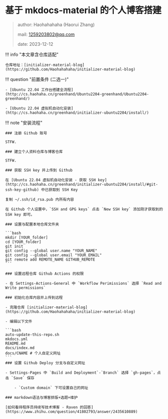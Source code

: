 # 基于 mkdocs-material 的个人博客搭建

> author: Haohahahaha (Haorui Zhang)
>
> mail: 1259203802@qq.com
>
> date: 2023-12-12

!!! info "本文章含仓库适配"

	仓库地址：[initializer-material-blog](https://github.com/Haohahahaha/initializer-material-blog)

!!! question "前置条件 (二选一)"

	- [Ubuntu 22.04 工作台搭建全流程](http://cs.haohaha.cn/greenhand/Ubuntu2204-greenhand/Ubuntu2204-greenhand/)

	- [Ubuntu 22.04 虚拟机自动化安装](http://cs.haohaha.cn/greenhand/initializer-ubuntu2204/install/)

!!! note "安装流程"

	### 注册 Github 账号

	STFW.

	### 建立个人资料仓库与博客仓库

	STFW.

	### 获取 SSH key 并上传到 Github

	在 [Ubuntu 22.04 虚拟机自动化安装 - 获取 SSH key](http://cs.haohaha.cn/greenhand/initializer-ubuntu2204/install/#git-ssh-key-github) 中已获取到 SSH Key

	复制 ~/.ssh/id_rsa.pub 内所有内容

	在 Github 个人设置中，`SSH and GPG keys` 点击 `New SSH key` 添加刚才获取到的 SSH key 即可。

	### 设置与配置本地仓库文件夹

	```bash
    mkdir [YOUR_folder]
	cd [YOUR_folder]
	git init
	git config --global user.name "YOUR_NAME"
	git config --global user.email "YOUR_EMAIL"
	git remote add REMOTE_NAME GITHUB_REMOTE
	```

	### 设置远程仓库 Github Actions 的权限

	- 在 Settings-Actions-General 中 `Workflow Perimissions` 选择 `Read and Write permissions`

    ### 初始化仓库内容并上传到远程

	- 克隆仓库 [initializer-material-blog](https://github.com/Haohahahaha/initializer-material-blog)

	- 编辑以下文件

	```bash
	auto-update-this-repo.sh
	mkdocs.yml
	README.md
	docs/index.md
	docs/CNAME # 个人自定义网址
	```
    ### 设置 Github Deploy 分支与自定义网址

	- Settings-Pages 中 `Build and Deployment`-`Branch` 选择 `gh-pages`，点击 `Save` 保存

		- `Custom domain` 下可设置自己的网址

	### markdown语法与博客排版+选题+维护

	[如何看待程序员持续写技术博客 - Raven 的回答](https://www.zhihu.com/question/41802793/answer/2435610889)
